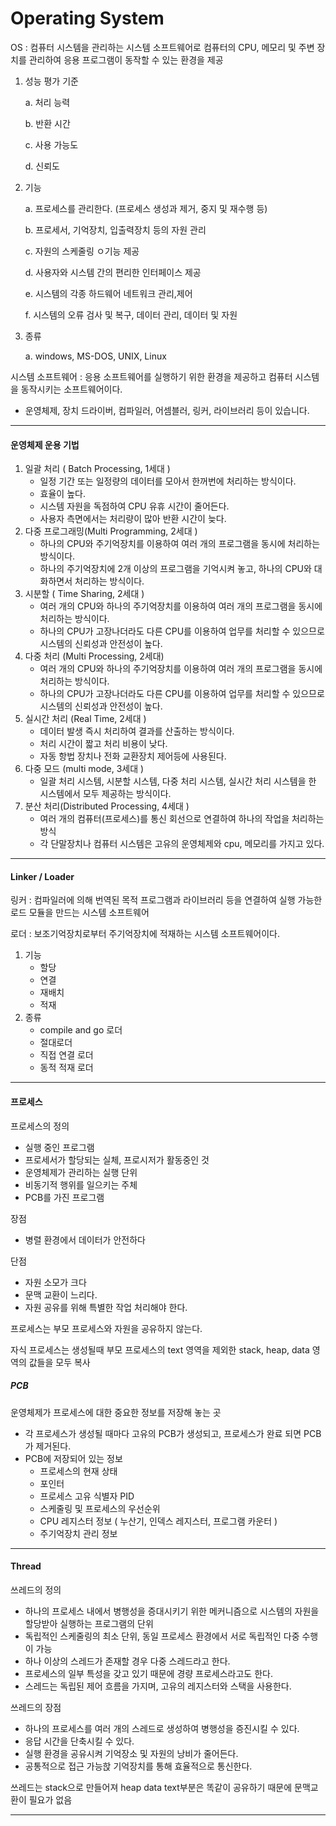 # Operating System



 OS : 컴퓨터 시스템을 관리하는 시스템 소프트웨어로 컴퓨터의 CPU, 메모리 및 주변 장치를 관리하여 응용 프로그램이 동작할 수 있는 환경을 제공



1. 성능 평가 기준

   a. 처리 능력

   b. 반환 시간

   c. 사용 가능도

   d. 신뢰도

2. 기능

   a. 프로세스를 관리한다. (프로세스 생성과 제거, 중지 및 재수행 등)

   b. 프로세서, 기억장치, 입출력장치 등의 자원 관리

   c. 자원의 스케줄링 ㅇ기능 제공

   d. 사용자와 시스템 간의 편리한 인터페이스 제공

   e. 시스템의 각종 하드웨어 네트워크 관리,제어

   f. 시스템의 오류 검사 및 복구, 데이터 관리, 데이터 및 자원 

3. 종류

   a. windows, MS-DOS, UNIX, Linux

시스템 소프트웨어 : 응용 소프트웨어를 실행하기 위한 환경을 제공하고 컴퓨터 시스템을 동작시키는 소프트웨어이다.

- 운영체제, 장치 드라이버, 컴파일러, 어셈블러, 링커, 라이브러리 등이 있습니다.

---

 #### 운영체제 운용 기법

1. 일괄 처리 ( Batch Processing, 1세대 )
   - 일정 기간 또는 일정량의 데이터를 모아서 한꺼번에 처리하는 방식이다.
   - 효율이 높다.
   - 시스템 자원을 독점하여 CPU 유휴 시간이 줄어든다.
   - 사용자 측면에서는 처리량이 많아 반환 시간이 늦다.
2. 다중 프로그래밍(Multi Programming, 2세대 )
   - 하나의 CPU와 주기억장치를 이용하여 여러 개의 프로그램을 동시에 처리하는 방식이다.
   - 하나의 주기억장치에 2개 이상의 프로그램을 기억시켜 놓고, 하나의 CPU와 대화하면서 처리하는 방식이다.
3. 시분할 ( Time Sharing, 2세대 )
   - 여러 개의 CPU와 하나의 주기억장치를 이용하여 여러 개의 프로그램을 동시에 처리하는 방식이다.
   - 하나의 CPU가 고장나더라도 다른 CPU를 이용하여 업무를 처리할 수 있으므로 시스템의 신뢰성과 안전성이 높다.
4. 다중 처리 (Multi Processing, 2세대)
   - 여러 개의 CPU와 하나의 주기억장치를 이용하여 여러 개의 프로그램을 동시에 처리하는 방식이다.
   - 하나의 CPU가 고장나더라도 다른 CPU를 이용하여 업무를 처리할 수 있으므로 시스템의 신뢰성과 안전성이 높다.
5. 실시간 처리 (Real Time, 2세대 )
   - 데이터 발생 즉시 처리하여 결과를 산출하는 방식이다.
   - 처리 시간이 짧고 처리 비용이 낮다.
   - 자동 항법 장치나 전화 교환장치 제어등에 사용된다.
6. 다중 모드 (multi mode, 3세대 )
   - 일괄 처리 시스템, 시분할 시스템, 다중 처리 시스템, 실시간 처리 시스템을 한 시스템에서 모두 제공하는 방식이다.
7. 분산 처리(Distributed Processing, 4세대 )
   - 여러 개의 컴퓨터(프로세스)를 통신 회선으로 연결하여 하나의 작업을 처리하는 방식
   - 각 단말장치나 컴퓨터 시스템은 고유의 운영체제와 cpu, 메모리를 가지고 있다.

---

#### Linker / Loader

링커 : 컴파일러에 의해 번역된 목적 프로그램과 라이브러리 등을 연결하여 실행 가능한 로드 모듈을 만드는 시스템 소프트웨어



로더 : 보조기억장치로부터 주기억장치에 적재하는 시스템 소프트웨어이다.

1. 기능
   - 할당
   - 연결
   - 재배치
   - 적재
2. 종류
   - compile and go 로더
   - 절대로더
   - 직접 연결 로더
   - 동적 적재 로더

---

#### 프로세스

프로세스의 정의

- 실행 중인 프로그램
- 프로세서가 할당되는 실체, 프로시저가 활동중인 것
- 운영체제가 관리하는 실행 단위
- 비동기적 행위를 일으키는 주체
- PCB를 가진 프로그램

장점

- 병렬 환경에서 데이터가 안전하다

단점

- 자원 소모가 크다
- 문맥 교환이 느리다.
- 자원 공유를 위해 특별한 작업 처리해야 한다.



프로세스는 부모 프로세스와 자원을 공유하지 않는다.

자식 프로세스는 생성될때 부모 프로세스의 text 영역을 제외한 stack, heap, data 영역의 값들을 모두 복사



##### PCB

운영체제가 프로세스에 대한 중요한 정보를 저장해 놓는 곳

- 각 프로세스가 생성될 때마다 고유의 PCB가 생성되고, 프로세스가 완료 되면 PCB가 제거된다.
- PCB에 저장되어 있는 정보
  - 프로세스의 현재 상태
  - 포인터
  - 프로세스 고유 식별자 PID
  - 스케줄링 및 프로세스의 우선순위
  - CPU 레지스터 정보 ( 누산기, 인덱스 레지스터, 프로그램 카운터 )
  - 주기억장치 관리 정보

---

#### Thread

쓰레드의 정의

- 하나의 프로세스 내에서 병행성을 증대시키기 위한 메커니즘으로 시스템의 자원을 할당받아 실행하는 프로그램의 단위
- 독립적인 스케줄링의 최소 단위, 동일 프로세스 환경에서 서로 독립적인 다중 수행이 가능
- 하나 이상의 스레드가 존재할 경우 다중 스레드라고 한다.
- 프로세스의 일부 특성을 갖고 있기 때문에 경량 프로세스라고도 한다.
- 스레드는 독립된 제어 흐름을 가지며, 고유의 레지스터와 스택을 사용한다.

쓰레드의 장점

- 하나의 프로세스를 여러 개의 스레드로 생성하여 병행성을 증진시킬 수 있다.
- 응답 시간을 단축시킬 수 있다.
- 실행 환경을 공유시켜 기억장소 및 자원의 낭비가 줄어든다.
- 공통적으로 접근 가능핝 기억장치를 통해 효율적으로 통신한다.

쓰레드는 stack으로 만들어져 heap data text부분은 똑같이 공유하기 때문에 문맥교환이 필요가 없음



---

